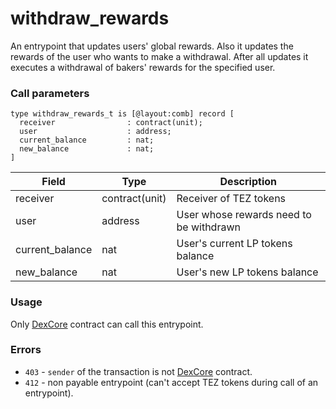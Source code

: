 # withdraw\_rewards

An entrypoint that updates users' global rewards. Also it updates the rewards of the user who wants to make a withdrawal. After all updates it executes a withdrawal of bakers' rewards for the specified user.

### Call parameters

```pascaligo
type withdraw_rewards_t is [@layout:comb] record [
  receiver                : contract(unit);
  user                    : address;
  current_balance         : nat;
  new_balance             : nat;
]
```

| Field            | Type           | Description                             |
| ---------------- | -------------- | --------------------------------------- |
| receiver         | contract(unit) | Receiver of TEZ tokens                  |
| user             | address        | User whose rewards need to be withdrawn |
| current\_balance | nat            | User's current LP tokens balance        |
| new\_balance     | nat            | User's new LP tokens balance            |

### Usage

Only [DexCore](../../dexcore-contract/) contract can call this entrypoint.

### Errors

* `403` - `sender` of the transaction is not [DexCore](../../dexcore-contract/) contract.
* `412` - non payable entrypoint (can't accept TEZ tokens during call of an entrypoint).
